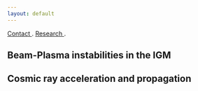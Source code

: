 ```yaml
---
layout: default
---
```


[Contact    ](./index.html).
[Research   ](./Research.html).



## Beam-Plasma instabilities in the IGM 



## Cosmic ray acceleration and propagation


